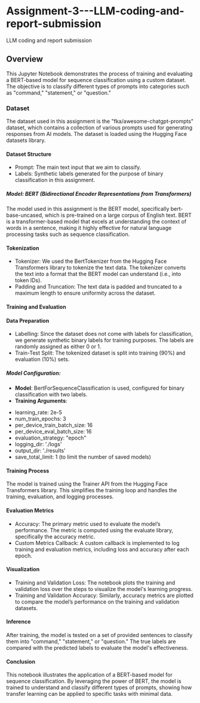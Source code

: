 # Assignment-3---LLM-coding-and-report-submission
LLM coding and report submission

## **Overview**
This Jupyter Notebook demonstrates the process of training and evaluating a BERT-based model for sequence classification using a custom dataset. The objective is to classify different types of prompts into categories such as "command," "statement," or "question."

### Dataset
The dataset used in this assignment is the "fka/awesome-chatgpt-prompts" dataset, which contains a collection of various prompts used for generating responses from AI models. The dataset is loaded using the Hugging Face datasets library.

#### **Dataset Structure**
*	Prompt: The main text input that we aim to classify.
*	Labels: Synthetic labels generated for the purpose of binary classification in this assignment.

##### **Model: BERT (Bidirectional Encoder Representations from Transformers)**
The model used in this assignment is the BERT model, specifically bert-base-uncased, which is pre-trained on a large corpus of English text. BERT is a transformer-based model that excels at understanding the context of words in a sentence, making it highly effective for natural language processing tasks such as sequence classification.

#### **Tokenization**
*	Tokenizer: We used the BertTokenizer from the Hugging Face Transformers library to tokenize the text data. The tokenizer converts the text into a format that the BERT model can understand (i.e., into token IDs).
*	Padding and Truncation: The text data is padded and truncated to a maximum length to ensure uniformity across the dataset.

#### **Training and Evaluation**
#### **Data Preparation**
*	Labelling: Since the dataset does not come with labels for classification, we generate synthetic binary labels for training purposes. The labels are randomly assigned as either 0 or 1.
*	Train-Test Split: The tokenized dataset is split into training (90%) and evaluation (10%) sets.

##### **Model Configuration:** 
*	**Model**: BertForSequenceClassification is used, configured for binary classification with two labels.
*	**Training Arguments**:
-	learning_rate: 2e-5
-	num_train_epochs: 3
-	per_device_train_batch_size: 16
-	per_device_eval_batch_size: 16
- evaluation_strategy: "epoch"
-	logging_dir: './logs'
- output_dir: './results'
-	save_total_limit: 1 (to limit the number of saved models)

#### **Training Process**
The model is trained using the Trainer API from the Hugging Face Transformers library. This simplifies the training loop and handles the training, evaluation, and logging processes.

#### **Evaluation Metrics**
*	Accuracy: The primary metric used to evaluate the model’s performance. The metric is computed using the evaluate library, specifically the accuracy metric.
*	Custom Metrics Callback: A custom callback is implemented to log training and evaluation metrics, including loss and accuracy after each epoch.

#### **Visualization**
*	Training and Validation Loss: The notebook plots the training and validation loss over the steps to visualize the model's learning progress.
*	Training and Validation Accuracy: Similarly, accuracy metrics are plotted to compare the model’s performance on the training and validation datasets.

#### **Inference**
After training, the model is tested on a set of provided sentences to classify them into "command," "statement," or "question." The true labels are compared with the predicted labels to evaluate the model's effectiveness.

#### **Conclusion**
This notebook illustrates the application of a BERT-based model for sequence classification. By leveraging the power of BERT, the model is trained to understand and classify different types of prompts, showing how transfer learning can be applied to specific tasks with minimal data.
